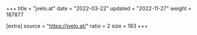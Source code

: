 +++
title = "jvelo.at"
date = "2022-03-22"
updated = "2022-11-27"
weight = 187877

[extra]
source = "https://jvelo.at/"
ratio = 2
size = 183
+++
